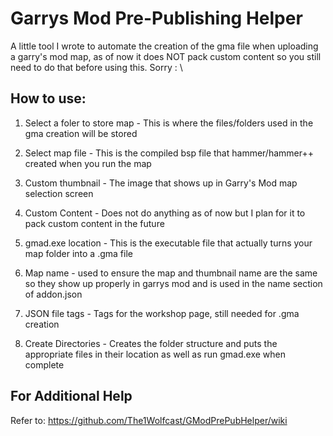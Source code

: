 # Garrys Mod Pre-Publishing Helper

A little tool I wrote to automate the creation of the gma file when uploading a garry's mod map, as of now it does NOT pack custom content so you still need to do that before using this. Sorry : \

## How to use:

1. Select a foler to store map - This is where the files/folders used in the gma creation will be stored

2. Select map file - This is the compiled bsp file that hammer/hammer++ created when you run the map

3. Custom thumbnail - The image that shows up in Garry's Mod map selection screen

4. Custom Content - Does not do anything as of now but I plan for it to pack custom content in the future

5. gmad.exe location - This is the executable file that actually turns your map folder into a .gma file

6. Map name - used to ensure the map and thumbnail name are the same so they show up properly in garrys mod and is used in the name section of addon.json

7. JSON file tags - Tags for the workshop page, still needed for .gma creation 

8. Create Directories - Creates the folder structure and puts the appropriate files in their location as well as run gmad.exe when complete

## For Additional Help

Refer to: https://github.com/The1Wolfcast/GModPrePubHelper/wiki
